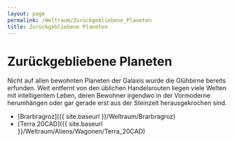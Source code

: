 ```yaml
---
layout: page
permalink: /Weltraum/Zurückgebliebene_Planeten
title: Zurückgebliebene Planeten
---
```


# Zurückgebliebene Planeten

Nicht auf allen bewohnten Planeten der Galaxis wurde die Glühbirne bereits erfunden. Weit entfernt von den üblichen Handelsrouten liegen viele Welten mit intelligentem Leben, deren Bewohner irgendwo in der Vormoderne herumhängen oder gar gerade erst aus der Steinzeit herausgekrochen sind.

- [Brarbragroz]({{ site.baseurl }}/Weltraum/Brarbragroz)
- [Terra 20CAD]({{ site.baseurl }}/Weltraum/Aliens/Wagonen/Terra_20CAD)

